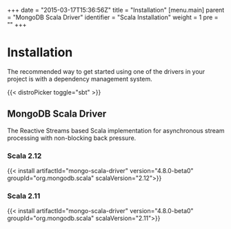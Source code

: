 +++
date = "2015-03-17T15:36:56Z"
title = "Installation"
[menu.main]
  parent = "MongoDB Scala Driver"
  identifier = "Scala Installation"
  weight = 1
  pre = "<i class='fa'></i>"
+++

# Installation

The recommended way to get started using one of the drivers in your project is with a dependency management system.

{{< distroPicker toggle="sbt" >}}

## MongoDB Scala Driver

The Reactive Streams based Scala implementation for asynchronous stream processing with non-blocking back pressure.

### Scala 2.12

{{< install artifactId="mongo-scala-driver" version="4.8.0-beta0" groupId="org.mongodb.scala" scalaVersion="2.12">}}

### Scala 2.11

{{< install artifactId="mongo-scala-driver" version="4.8.0-beta0" groupId="org.mongodb.scala" scalaVersion="2.11">}}
